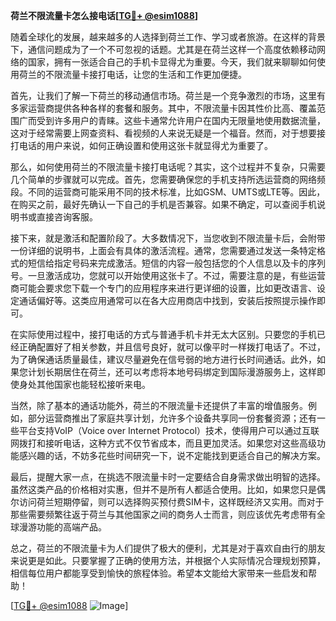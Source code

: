 **荷兰不限流量卡怎么接电话[[TG💪+ @esim1088](https://t.me/s/esim1088)]**

随着全球化的发展，越来越多的人选择到荷兰工作、学习或者旅游。在这样的背景下，通信问题成为了一个不可忽视的话题。尤其是在荷兰这样一个高度依赖移动网络的国家，拥有一张适合自己的手机卡显得尤为重要。今天，我们就来聊聊如何使用荷兰的不限流量卡接打电话，让您的生活和工作更加便捷。

首先，让我们了解一下荷兰的移动通信市场。荷兰是一个竞争激烈的市场，这里有多家运营商提供各种各样的套餐和服务。其中，不限流量卡因其性价比高、覆盖范围广而受到许多用户的青睐。这些卡通常允许用户在国内无限量地使用数据流量，这对于经常需要上网查资料、看视频的人来说无疑是一个福音。然而，对于想要接打电话的用户来说，如何正确设置和使用这张卡就显得尤为重要了。

那么，如何使用荷兰的不限流量卡接打电话呢？其实，这个过程并不复杂，只需要几个简单的步骤就可以完成。首先，您需要确保您的手机支持所选运营商的网络频段。不同的运营商可能采用不同的技术标准，比如GSM、UMTS或LTE等。因此，在购买之前，最好先确认一下自己的手机是否兼容。如果不确定，可以查阅手机说明书或直接咨询客服。

接下来，就是激活和配置阶段了。大多数情况下，当您收到不限流量卡后，会附带一份详细的说明书，上面会有具体的激活流程。通常，您需要通过发送一条特定格式的短信给指定号码来完成激活。短信的内容一般包括您的个人信息以及卡的序列号。一旦激活成功，您就可以开始使用这张卡了。不过，需要注意的是，有些运营商可能会要求您下载一个专门的应用程序来进行更详细的设置，比如更改语言、设定通话偏好等。这类应用通常可以在各大应用商店中找到，安装后按照提示操作即可。

在实际使用过程中，接打电话的方式与普通手机卡并无太大区别。只要您的手机已经正确配置好了相关参数，并且信号良好，就可以像平时一样拨打电话了。不过，为了确保通话质量最佳，建议尽量避免在信号弱的地方进行长时间通话。此外，如果您计划长期居住在荷兰，还可以考虑将本地号码绑定到国际漫游服务上，这样即使身处其他国家也能轻松接听来电。

当然，除了基本的通话功能外，荷兰的不限流量卡还提供了丰富的增值服务。例如，部分运营商推出了家庭共享计划，允许多个设备共享同一份套餐资源；还有一些平台支持VoIP（Voice over Internet Protocol）技术，使得用户可以通过互联网拨打和接听电话，这种方式不仅节省成本，而且更加灵活。如果您对这些高级功能感兴趣的话，不妨多花些时间研究一下，说不定能找到更适合自己的解决方案。

最后，提醒大家一点，在挑选不限流量卡时一定要结合自身需求做出明智的选择。虽然这类产品的价格相对实惠，但并不是所有人都适合使用。比如，如果您只是偶尔访问荷兰短期停留，则可以选择购买预付费SIM卡，这样既经济又实用。而对于那些需要频繁往返于荷兰与其他国家之间的商务人士而言，则应该优先考虑带有全球漫游功能的高端产品。

总之，荷兰的不限流量卡为人们提供了极大的便利，尤其是对于喜欢自由行的朋友来说更是如此。只要掌握了正确的使用方法，并根据个人实际情况合理规划预算，相信每位用户都能享受到愉快的旅程体验。希望本文能给大家带来一些启发和帮助！

[[TG💪+ @esim1088](https://t.me/s/esim1088) ![Image](https://i.postimg.cc/4NQfJmqS/Snipaste-2025-05-13-00-14-12.png)]